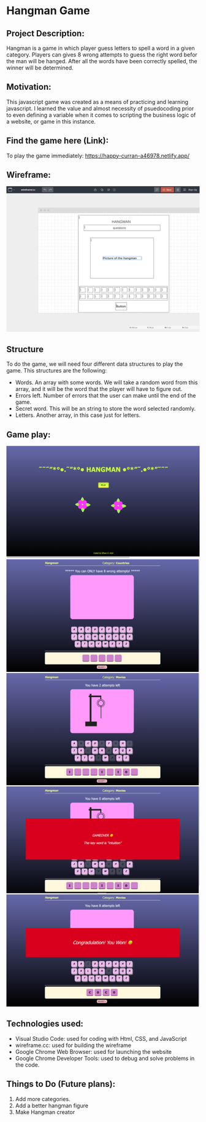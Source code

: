 
# Hangman Game 

## Project Description:

Hangman is a game in which player guess letters to spell a word in a given category. Players can gives 8 wrong attempts to guess the right word befor the man will be hanged. After all the words have been correctly spelled, the winner will be determined.

## Motivation: 

This javascript game was created as a means of practicing and learning javascript. I learned the value and almost necessity of psuedocoding prior to even defining a variable when it comes to scripting the business logic of a website, or game in this instance.

## Find the game here (Link):

To play the game immediately: https://happy-curran-a46978.netlify.app/

## Wireframe:

![wireframe](wireframe.png)

## Structure

To do the game, we will need four different data structures to play the game. This structures are the following:

- Words. An array with some words. We will take a random word from this array, and it will be the word that the player will have to figure out.
- Errors left. Number of errors that the user can make until the end of the game.
- Secret word. This will be an string to store the word selected randomly.
- Letters. Another array, in this case just for letters.

## Game play:

![gameplay](homepage.png)
![gameplay](homepage2.png)
![gameplay](homepage3.png)
![gameplay](homepage4.png)
![gameplay](homepage5.png)


## Technologies used:

- Visual Studio Code: used for coding with Html, CSS, and JavaScript
- wireframe.cc: used for building the wireframe
- Google Chrome Web Browser: used for launching the website
- Google Chrome Developer Tools: used to debug and solve problems in the code.


## Things to Do (Future plans):
1. Add more categories.
2. Add a better hangman figure
3. Make Hangman creator